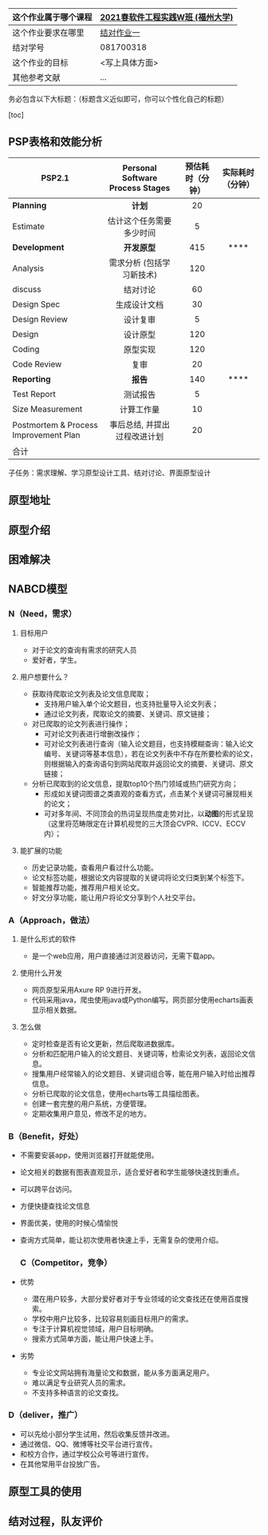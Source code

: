 | 这个作业属于哪个课程 | [2021春软件工程实践W班 (福州大学)](https://edu.cnblogs.com/campus/fzu/2021SpringSoftwareEngineeringPractice) |
| :------------------- | :----------------------------------------------------------- |
| 这个作业要求在哪里   | [结对作业一](https://edu.cnblogs.com/campus/fzu/2021SpringSoftwareEngineeringPractice/homework/11785) |
| 结对学号             | 081700318                                                    |
| 这个作业的目标       | <写上具体方面>                                               |
| 其他参考文献         | ...                                                          |

务必包含以下大标题：（标题含义近似即可，你可以个性化自己的标题）

[toc]

## PSP表格和效能分析

| PSP2.1                                | Personal Software Process Stages | 预估耗时（分钟） | 实际耗时（分钟） |
| ------------------------------------- | :------------------------------: | :--------------: | :--------------: |
| **Planning**                          |             **计划**             |        20        |                  |
| Estimate                              |     估计这个任务需要多少时间     |        5         |                  |
| **Development**                       |           **开发原型**           |       415        |       ****       |
| Analysis                              |    需求分析 (包括学习新技术)     |       120        |                  |
| discuss                               |             结对讨论             |        60        |                  |
| Design Spec                           |           生成设计文档           |        30        |                  |
| Design Review                         |             设计复审             |        5         |                  |
| Design                                |             设计原型             |       120        |                  |
| Coding                                |             原型实现             |       120        |                  |
| Code Review                           |               复审               |        20        |                  |
| **Reporting**                         |             **报告**             |       140        |       ****       |
| Test Report                           |             测试报告             |        5         |                  |
| Size Measurement                      |            计算工作量            |        10        |                  |
| Postmortem & Process Improvement Plan |   事后总结, 并提出过程改进计划   |        20        |                  |
| 合计                                  |                                  |                  |                  |

子任务：需求理解、学习原型设计工具、结对讨论、界面原型设计



## 原型地址





## 原型介绍





## 困难解决



## NABCD模型

### N（Need，需求）

1. 目标用户

    - 对于论文的查询有需求的研究人员
    - 爱好者，学生。

2. 用户想要什么？

    - 获取待爬取论文列表及论文信息爬取；
        - 支持用户输入单个论文题目，也支持批量导入论文列表；
        - 通过论文列表，爬取论文的摘要、关键词、原文链接；
    - 对已爬取的论文列表进行操作；
        - 可对论文列表进行增删改操作；
        - 可对论文列表进行查询（输入论文题目，也支持模糊查询：输入论文编号、关键词等基本信息），若在论文列表中不存在所要检索的论文，则根据输入的查询语句到网站爬取并返回论文的摘要、关键词、原文链接；
    - 分析已爬取到的论文信息，提取top10个热门领域或热门研究方向；
        - 形成如关键词图谱之类直观的查看方式，点击某个关键词可展现相关的论文；
        - 可对多年间、不同顶会的热词呈现热度走势对比，以**动图**的形式呈现（这里将范畴限定在计算机视觉的三大顶会CVPR、ICCV、ECCV内）；

3. 能扩展的功能

    - 历史记录功能，查看用户看过什么功能。
    - 论文标签功能，根据论文内容提取的关键词将论文归类到某个标签下。
    - 智能推荐功能，推荐用户相关论文。
	- 好文分享功能，能让用户将论文分享到个人社交平台。

### A（Approach，做法）

1. 是什么形式的软件

    - 是一个web应用，用户直接通过浏览器访问，无需下载app。

2. 使用什么开发

    - 网页原型采用Axure RP 9进行开发。
    - 代码采用java，爬虫使用java或Python编写。网页部分使用echarts画表显示相关数据。

3. 怎么做

    - 定时检查是否有论文更新，然后爬取进数据库。
	- 分析和匹配用户输入的论文题目、关键词等，检索论文列表，返回论文信息。
	- 搜集用户经常输入的论文题目、关键词组合等，能在用户输入时给出推荐信息。
	- 分析已爬取的论文信息，使用echarts等工具描绘图表。
    - 创建一套完整的用户系统，方便管理。
    - 定期收集用户意见，修改不足的地方。

### B（Benefit，好处）
  
- 不需要安装app，使用浏览器打开就能使用。
- 论文相关的数据有图表直观显示，适合爱好者和学生能够快速找到重点。
- 可以跨平台访问。
- 方便快捷查找论文信息
- 界面优美，使用的时候心情愉悦
- 查询方式简单，能让初次使用者快速上手，无需复杂的使用介绍。

  ### C（Competitor，竞争）
- 优势
    - 潜在用户较多，大部分爱好者对于专业领域的论文查找还在使用百度搜索。
    - 学校中用户比较多，比较容易刻画目标用户的需求。
    - 专注于计算机视觉领域，用户目标明确。
    - 搜索方式简单方面，能让用户快速上手。

- 劣势
    - 专业论文网站拥有海量论文和数据，能从多方面满足用户。  
    - 难以满足专业研究人员的需求。  
    - 不支持多种语言的论文查找。  

### D（deliver，推广）

- 可以先给小部分学生试用，然后收集反馈并改进。
- 通过微信、QQ、微博等社交平台进行宣传。
- 和校方合作，通过学校公众号等进行宣传。
- 在其他常用平台投放广告。

## 原型工具的使用

## 结对过程，队友评价